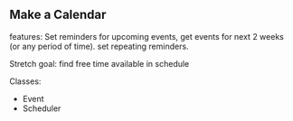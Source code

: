 ## Make a Calendar
features: Set reminders for upcoming events, get events for next 2 weeks (or any period of time). set repeating reminders.

Stretch goal: find free time available in schedule

Classes:
- Event
- Scheduler